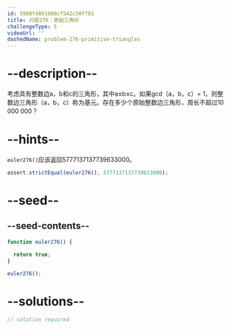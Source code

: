 ```yaml
---
id: 5900f4801000cf542c50ff93
title: 问题276：原始三角形
challengeType: 5
videoUrl: ''
dashedName: problem-276-primitive-triangles
---
```


# --description--

考虑具有整数边a，b和c的三角形，其中a≤b≤c。如果gcd（a，b，c）= 1，则整数边三角形（a，b，c）称为基元。存在多少个原始整数边三角形，周长不超过10 000 000？

# --hints--

`euler276()`应该返回5777137137739633000。

```js
assert.strictEqual(euler276(), 5777137137739633000);
```

# --seed--

## --seed-contents--

```js
function euler276() {

  return true;
}

euler276();
```

# --solutions--

```js
// solution required
```
